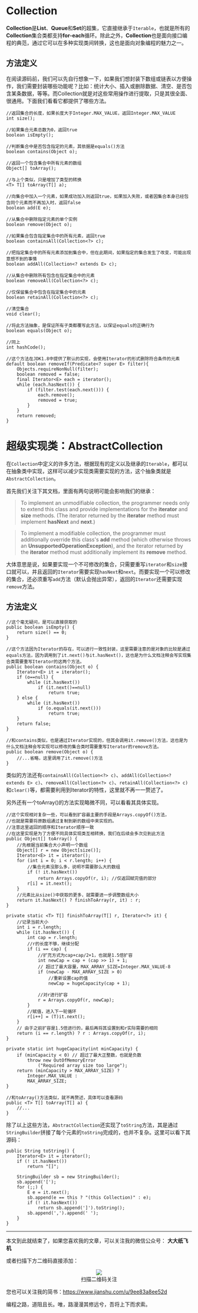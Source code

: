 # Collection

**Collection**是**List**、**Queue**和**Set**的超集，它直接继承于`Iterable`，也就是所有的**Collection**集合类都支持**for-each**循环。除此之外，**Collection**也是面向接口编程的典范，通过它可以在多种实现类间转换，这也是面向对象编程的魅力之一。

## 方法定义

在阅读源码前，我们可以先自行想象一下，如果我们想封装下数组或链表以方便操作，我们需要封装哪些功能呢？比如：统计大小、插入或删除数据、清空、是否包含某条数据，等等。而Collection就是对这些常用操作进行提取，只是其很全面、很通用。下面我们看看它都提供了哪些方法。

```
//返回集合的长度，如果长度大于Integer.MAX_VALUE，返回Integer.MAX_VALUE
int size();

//如果集合元素总数为0，返回true
boolean isEmpty();

//判断集合中是否包含指定的元素，其依据是equals()方法
boolean contains(Object o);

//返回一个包含集合中所有元素的数组
Object[] toArray();

//与上个类似，只是增加了类型的转换
<T> T[] toArray(T[] a);

//向集合中加入一个元素，如果成功加入则返回true，如果加入失败，或者因集合本身已经包含同个元素而不再加入时，返回false
boolean add(E e);

//从集合中删除指定元素的单个实例
boolean remove(Object o);

//如果集合包含指定集合中的所有元素，返回true
boolean containsAll(Collection<?> c);

//把指定集合中的所有元素添加到集合中，但在此期间，如果指定的集合发生了改变，可能出现意想不到的事情
boolean addAll(Collection<? extends E> c);

//从集合中删除所有包含在指定集合中的元素
boolean removeAll(Collection<?> c);

//仅保留集合中包含在指定集合中的元素
boolean retainAll(Collection<?> c);

//清空集合
void clear();

//将此方法抽象，是保证所有子类都覆写此方法，以保证equals的正确行为
boolean equals(Object o);

//同上
int hashCode();

//这个方法在JDK1.8中提供了默认的实现，会使用Iterator的形式删除符合条件的元素
default boolean removeIf(Predicate<? super E> filter){
    Objects.requireNonNull(filter);
    boolean removed = false;
    final Iterator<E> each = iterator();
    while (each.hasNext()) {
        if (filter.test(each.next())) {
            each.remove();
            removed = true;
        }
    }
    return removed;
}
```

# 超级实现类：AbstractCollection

在`Collection`中定义的许多方法，根据现有的定义以及继承的`Iterable`，都可以在抽象类中实现，这样可以减少实现类需要实现的方法，这个抽象类就是`AbstractCollection`。

首先我们关注下其文档，里面有两句说明可能会影响我们的继承：

> To implement an unmodifiable collection, the programmer needs only to extend this class and provide implementations for the **iterator** and **size** methods.  (The iterator returned by the **iterator** method must implement **hasNext** and **next**.)

> To implement a modifiable collection, the programmer must additionally override this class's **add** method (which otherwise throws an **UnsupportedOperationException**), and the iterator returned by the **iterator** method must additionally implement its **remove** method.

大体意思是说，如果要实现一个不可修改的集合，只需要重写`iterator`和`size`接口就可以，并且返回的`Iterator`需要实现`hasNext`和`next`。而要实现一个可以修改的集合，还必须重写`add`方法（默认会抛出异常），返回的`Iterator`还需要实现`remove`方法。

## 方法定义

```
//这个毫无疑问，是可以直接获取的
public boolean isEmpty() {
    return size() == 0;
}

//这个方法因为Iterator的存在，可以进行一致性封装，这里需要注意的是对象的比较是通过equals方法，因为调用到了it.next()与it.hasNext()，这也是为什么文档注释会写实现集合类需要重写Iterator的这两个方法。
public boolean contains(Object o) {
    Iterator<E> it = iterator();
    if (o==null) {
        while (it.hasNext())
            if (it.next()==null)
                return true;
    } else {
        while (it.hasNext())
            if (o.equals(it.next()))
                return true;
    }
    return false;
}

//和contains类似，也是通过Iterator实现的，但其会调用it.remove()方法，这也是为什么文档注释会写实现可以修改的集合类时需要重写Iterator的remove方法。
public boolean remove(Object o) {
    //...省略，这里调用了it.remove()方法
}

```

类似的方法还有`containsAll(Collection<?> c)`、`addAll(Collection<? extends E> c)`、`removeAll(Collection<?> c)`、`retainAll(Collection<?> c)`和`clear()`等，都需要利用到Iterator的特性，这里就不再一一赘述了。

另外还有一个toArray()的方法实现略微不同，可以看看其具体实现。

```
//这个实现相对复杂一些，可以看到扩容最主要的手段是Arrays.copyOf()方法，
//也就是需要将原数组通过复制到新的数组中来实现的。
//注意这里返回的顺序和Iterator顺序一致
//在这里实现是为了方便不同具体实现类互相转换，我们在后续会多次见到此方法
public Object[] toArray() {
    //先根据当前集合大小声明一个数组
    Object[] r = new Object[size()];
    Iterator<E> it = iterator();
    for (int i = 0; i < r.length; i++) {
        //集合元素没那么多，说明不需要那么大的数组
        if (! it.hasNext()) 
            return Arrays.copyOf(r, i); //仅返回赋完值的部分
        r[i] = it.next();
    }
    //元素比从size()中获取的更多，就需要进一步调整数组大小
    return it.hasNext() ? finishToArray(r, it) : r;
}

private static <T> T[] finishToArray(T[] r, Iterator<?> it) {
    //记录当前大小
    int i = r.length;
    while (it.hasNext()) {
        int cap = r.length;
        //r的长度不够，继续分配
        if (i == cap) {
            //扩充方式为cap+cap/2+1，也就是1.5倍扩容
            int newCap = cap + (cap >> 1) + 1;
            // 超过了最大容量，MAX_ARRAY_SIZE=Integer.MAX_VALUE-8
            if (newCap - MAX_ARRAY_SIZE > 0)
                //重新设置cap的值
                newCap = hugeCapacity(cap + 1);
            
            //对r进行扩容
            r = Arrays.copyOf(r, newCap);
        }
        //赋值，进入下一轮循环
        r[i++] = (T)it.next();
    }
    // 由于之前扩容是1.5倍进行的，最后再将其设置到和r实际需要的相同
    return (i == r.length) ? r : Arrays.copyOf(r, i);
}

private static int hugeCapacity(int minCapacity) {
    if (minCapacity < 0) // 超过了最大正整数，也就是负数
        throw new OutOfMemoryError
            ("Required array size too large");
    return (minCapacity > MAX_ARRAY_SIZE) ?
        Integer.MAX_VALUE :
        MAX_ARRAY_SIZE;
}

//和toArray()方法类似，就不再赘述，具体可以查看源码
public <T> T[] toArray(T[] a) {
    //...
}
```

除了以上这些方法，`AbstractCollection`还实现了`toString`方法，其是通过`StringBuilder`拼接了每个元素的`toString`完成的，也并不复杂。这里可以看下其源码：
```
public String toString() {
    Iterator<E> it = iterator();
    if (! it.hasNext())
        return "[]";

    StringBuilder sb = new StringBuilder();
    sb.append('[');
    for (;;) {
        E e = it.next();
        sb.append(e == this ? "(this Collection)" : e);
        if (! it.hasNext())
            return sb.append(']').toString();
        sb.append(',').append(' ');
    }
}
```

---

本文到此就结束了，如果您喜欢我的文章，可以关注我的微信公众号： **大大纸飞机** 

或者扫描下方二维码直接添加：

<div align="center"><img src ="./image/qrcode.jpg" /><br/>扫描二维码关注</div>

您也可以关注我的简书：https://www.jianshu.com/u/9ee83a8ee52d

编程之路，道阻且长。唯，路漫漫其修远兮，吾将上下而求索。